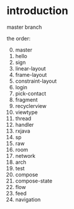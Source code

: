 # introduction
master branch

the order:

0. master
1. hello
2. sign
3. linear-layout
4. frame-layout
5. constraint-layout
6. login
7. pick-contact
8. fragment
9. recyclerview
10. viewtype
11. thread
12. handler
13. rxjava
14. sp
15. raw
16. room
17. network
18. arch
19. test
20. compose
21. compose-state
22. flow
23. feed
24. navigation